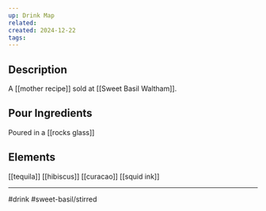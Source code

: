 ```yaml
---
up: Drink Map
related: 
created: 2024-12-22
tags:
---
```

## Description
A [[mother recipe]] sold at [[Sweet Basil Waltham]]. 
## Pour Ingredients

Poured in a [[rocks glass]] 
## Elements
[[tequila]]
[[hibiscus]]
[[curacao]]
[[squid ink]]

---
#drink
#sweet-basil/stirred 